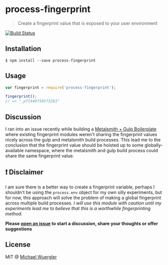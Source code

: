 # process-fingerprint

> Create a fingerprint value that is exposed to your user environment

[![Build Status](https://travis-ci.org/radiovisual/process-fingerprint.svg)](https://travis-ci.org/radiovisual/process-fingerprint)

## Installation
```
$ npm install --save process-fingerprint
```

## Usage
```js
var fingerprint = require('process-fingerprint');

fingerprint();
// => "_pf1440759573263"
```

## Discussion

I ran into an issue recently while building a [Metalsmith + Gulp Boilerplate](https://github.com/radiovisual/metalsmith-gulp-boilerplate)
where existing fingerprint modules weren't sharing the fingerprint values nicely across the gulp and metalsmith
build processes. This lead me to the conclusion that the fingerprint value should be hoisted up to some globally-available
namespace, where the metalsmith and gulp build process could share the same fingerprint value.


## :heavy_exclamation_mark: Disclaimer 

I am sure there is a better way to create a fingerprint variable, perhaps I shouldn't be using the `process.env`
object for my own silly experiments, but for now, this approach will solve the problem of making a global
fingerprint across multiple build processes. *I will use this module with caution until my experiments lead me
to believe that this is a worthwhile fingerprinting method.*

**Please [open an issue](https://github.com/radiovisual/process-fingerprint/issues) to start a discussion, share your thoughts or offer suggestions**

## License

MIT @ [Michael Wuergler](http://www.numetriclabs.com)
